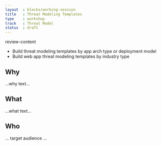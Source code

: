 ```yaml
---
layout  : blocks/working-session
title   : Threat Modeling Templates
type    : workshop
track   : Threat Model
status  : draft
---
```

review-content
- Build threat modeling templates by app arch type or deployment model
- Build web app threat modeling templates by industry type


## Why

...why text...

## What

...what text...

## Who

... target audience ...